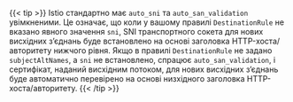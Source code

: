 ---
---
{{< tip >}}
Istio стандартно має `auto_sni` та `auto_san_validation` увімкненими. Це означає, що коли у вашому правилі `DestinationRule` не вказано явного значення `sni`, SNI транспортного сокета для нових висхідних зʼєднань буде встановлено на основі заголовка HTTP-хоста/авторитету нижчого рівня. Якщо в правилі `DestinationRule` не задано `subjectAltNames`, а `sni` не встановлено, спрацює `auto_san_validation`, і сертифікат, наданий висхідним потоком, для нових висхідних зʼєднань буде автоматично перевірено на основі низхідного заголовка HTTP-хоста/авторитету.
{{< /tip >}}
